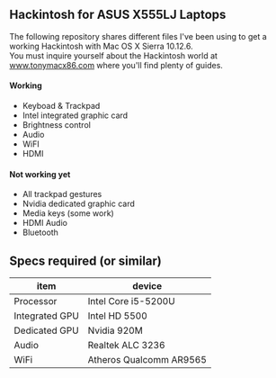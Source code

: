 ## Hackintosh for ASUS X555LJ Laptops

The following repository shares different files I've been using to get a working Hackintosh with Mac OS X Sierra 10.12.6.<br>
You must inquire yourself about the Hackintosh world at www.tonymacx86.com where you'll find plenty of guides.

#### Working
* Keyboad & Trackpad
* Intel integrated graphic card
* Brightness control 
* Audio
* WiFI
* HDMI

#### Not working yet
* All trackpad gestures
* Nvidia dedicated graphic card
* Media keys (some work)
* HDMI Audio
* Bluetooth


## Specs required (or similar)
| item        |      device     |
| ------------- |-------------|
| Processor      | Intel Core i5-5200U |
| Integrated GPU | Intel HD 5500 |
| Dedicated GPU  | Nvidia 920M |
| Audio | Realtek ALC 3236 |
| WiFi | Atheros Qualcomm AR9565 |
````

